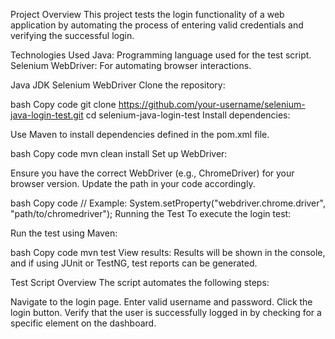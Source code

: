 Project Overview
This project tests the login functionality of a web application by automating the process of entering valid credentials and verifying the successful login.

Technologies Used
Java: Programming language used for the test script.
Selenium WebDriver: For automating browser interactions.

Java JDK
Selenium WebDriver
Clone the repository:

bash
Copy code
git clone https://github.com/your-username/selenium-java-login-test.git
cd selenium-java-login-test
Install dependencies:

Use Maven to install dependencies defined in the pom.xml file.

bash
Copy code
mvn clean install
Set up WebDriver:

Ensure you have the correct WebDriver (e.g., ChromeDriver) for your browser version. Update the path in your code accordingly.

bash
Copy code
// Example:
System.setProperty("webdriver.chrome.driver", "path/to/chromedriver");
Running the Test
To execute the login test:

Run the test using Maven:

bash
Copy code
mvn test
View results:
Results will be shown in the console, and if using JUnit or TestNG, test reports can be generated.

Test Script Overview
The script automates the following steps:

Navigate to the login page.
Enter valid username and password.
Click the login button.
Verify that the user is successfully logged in by checking for a specific element on the dashboard.
